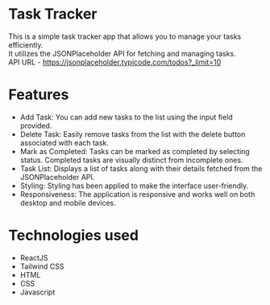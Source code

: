 # Task Tracker

This is a simple task tracker app that allows you to manage your tasks efficiently.  
It utilizes the JSONPlaceholder API for fetching and managing tasks.  
API URL - https://jsonplaceholder.typicode.com/todos?_limit=10

# Features
* Add Task: You can add new tasks to the list using the input field provided.
* Delete Task: Easily remove tasks from the list with the delete button associated with each task.
* Mark as Completed: Tasks can be marked as completed by selecting status. Completed tasks are visually distinct from incomplete ones.
* Task List: Displays a list of tasks along with their details fetched from the JSONPlaceholder API.
* Styling: Styling has been applied to make the interface user-friendly.
* Responsiveness: The application is responsive and works well on both desktop and mobile devices.

# Technologies used
* ReactJS
* Tailwind CSS
* HTML
* CSS
* Javascript

